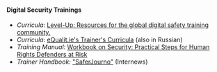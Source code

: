 
#### Digital Security Trainings


  * *Curricula:* [Level-Up: Resources for the global digital safety training community.](https://www.level-up.cc/)
  * *Curricula:* [eQualit.ie's Trainer's Curricula](https://learn.equalit.ie/wiki/Curricula) (also in Russian)
  * *Training Manual:* [Workbook on Security: Practical Steps for Human Rights Defenders at Risk](https://www.frontlinedefenders.org/security-training)
  * *Trainer Handbook:* ["SaferJourno"](https://internews.org/research-publications/saferjourno-digital-security-resources-media-trainers) (Internews)

